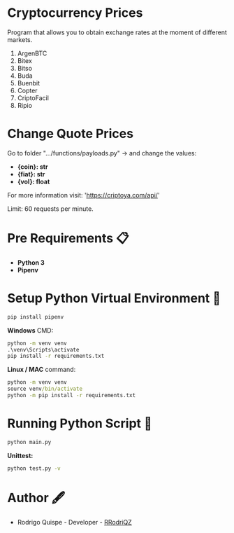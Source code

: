 # Cryptocurrency Prices

Program that allows you to obtain exchange rates at the moment 
of different markets.

1) ArgenBTC
2) Bitex
3) Bitso
4) Buda
5) Buenbit
6) Copter
7) CriptoFacil
8) Ripio

# Change Quote Prices

Go to folder ".../functions/payloads.py" -> and change the values:

* **{coin}: str** 
* **{fiat}: str**
* **{vol}: float**

For more information visit: 'https://criptoya.com/api/'

Limit: 60 requests per minute.

# Pre Requirements 📋

* **Python 3**
* **Pipenv**

# Setup Python Virtual Environment 🔧 #
```cmd
pip install pipenv
```

**Windows** CMD:
```cmd
python -m venv venv
.\venv\Scripts\activate
pip install -r requirements.txt
```
**Linux / MAC** command:
```cmd
python -m venv venv
source venv/bin/activate
python -m pip install -r requirements.txt
```
# Running Python Script 🐼
```cmd
python main.py
```
**Unittest:**
```cmd
python test.py -v
```
# Author 🖋

* Rodrigo Quispe - Developer - [RRodriQZ]
 
[RRodriQZ]: https://github.com/RRodriQZ